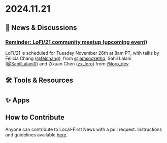 # 2024.11.21

## 📰 News & Discussions
### [Reminder: LoFi/21 community meetup (upcoming event)](https://localfirstweb.dev/)
LoFi/21 is scheduled for Tuesday November 26th at 8am PT, with talks by Felicia Chang ([@felchang](https://x.com/felchang)), from [@jamsockethq](https://x.com/jamsockethq), Sahil Lalani ([@SahilLalani0](https://x.com/SahilLalani0)) and Zixuan Chen ([zx_loro](https://x.com/zx_loro)) from [@loro_dev](https://x.com/loro_dev).



## 🛠️ Tools & Resources




## ✨ Apps




## How to Contribute
Anyone can contribute to Local-First News with a pull request. Instructions and guidelines available [here](https://github.com/localfirstnews/localfirstnews).
